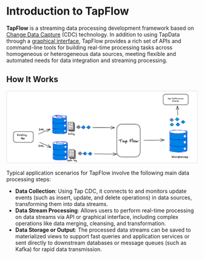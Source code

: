 # Introduction to TapFlow

**TapFlow** is a streaming data processing development framework based on [Change Data Capture](../introduction/change-data-capture-mechanism.md) (CDC) technology. In addition to using TapData through a [graphical interface](../user-guide/data-development/create-task.md), TapFlow provides a rich set of APIs and command-line tools for building real-time processing tasks across homogeneous or heterogeneous data sources, meeting flexible and automated needs for data integration and streaming processing.

## How It Works

![TapFlow Workflow](../images/tapflow_introduction.png)

Typical application scenarios for TapFlow involve the following main data processing steps:

- **Data Collection**: Using Tap CDC, it connects to and monitors update events (such as insert, update, and delete operations) in data sources, transforming them into data streams.
- **Data Stream Processing**: Allows users to perform real-time processing on data streams via API or graphical interface, including complex operations like data merging, cleansing, and transformation.
- **Data Storage or Output**: The processed data streams can be saved to materialized views to support fast queries and application services or sent directly to downstream databases or message queues (such as Kafka) for rapid data transmission.
